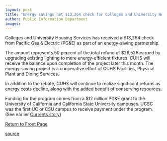 ```yaml
---
layout: post
title: "Energy savings net $13,264 check for Colleges and University Housing Services"
author: Public Information Department
images:
---
```


Colleges and University Housing Services has received a $13,264 check from Pacific Gas & Electric (PG&E) as part of an energy-saving partnership.

The amount represents 50 percent of the total refund of $26,528 earned by upgrading existing lighting to more energy-efficient fixtures. CUHS will receive the balance upon completion of the project later this month. The energy-saving project is a cooperative effort of CUHS Facilities, Physical Plant and Dining Services.

In addition to the rebate, CUHS will continue to realize significant returns as energy costs decline, along with the added benefit of conserving resources.

Funding for the program comes from a $12 million PG&E grant to the University of California and California State University campuses. UCSC was the first UC or CSU campus to receive payment under the program. (See earlier [Currents story][1])

  

[Return to Front Page][2]

[1]: http://currents.ucsc.edu/04-05/12-06/rebate.asp
[2]: http://currents.ucsc.edu/

[source](http://www1.ucsc.edu/currents/04-05/03-14/brief-energy.asp "Permalink to brief-energy")
